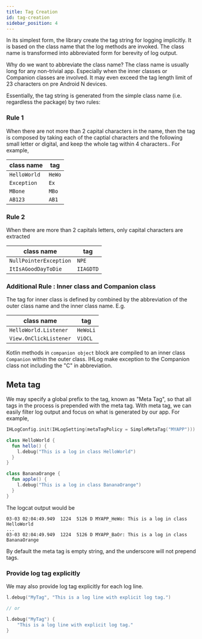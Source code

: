 ```yaml
---
title: Tag Creation
id: tag-creation
sidebar_position: 4
---
```


In its simplest form, the library create the tag string for logging implicitly. It is based on the
class name that the log methods are invoked. The class name is transformed into abbreviated form
for berevity of log output.

Why do we want to abbreviate the class name? The class name is usually long for any non-trivial app.
Especially when the inner classes or Companion classes are involved. It may even exceed the tag
length limit of 23 characters on pre Android N devices.

Essentially, the tag string is generated from the simple class name (i.e. regardless the package)
by two rules:

### Rule 1

When there are not more than 2 capital characters in the name, then the tag is composed by taking
each of the captial characters and the following small letter or digital, and keep the whole tag within
4 characters.. For example,

| class name   | tag    |
| ----------   | ---    |
| `HelloWorld` | `HeWo` |
| `Exception`  | `Ex`   |
| `MBone`      | `MBo`  |
| `AB123`      | `AB1`  |

### Rule 2

When there are more than 2 capitals letters, only capital characters are extracted

| class name             | tag         |
| ----------             | ---         |
| `NullPointerException` | `NPE`       |
| `ItIsAGoodDayToDie`    | `IIAGDTD`   |

### Additional Rule : Inner class and Companion class

The tag for inner class is defined by combined by the abbreviation of the outer class name and the
inner class name. E.g.

| class name             | tag         |
| ----------             | ---         |
| `HelloWorld.Listener`  | `HeWoLi`    |
| `View.OnClickListener` | `ViOCL`     |

Kotlin methods in `companion object` block are compiled to an inner class `Companion` within the
outer class. IHLog make exception to the Companion class not including the "C" in abbreviation.

## Meta tag

We may specify a global prefix to the tag, known as "Meta Tag", so that all 
tags in the process is prepended with the meta tag. With meta tag, we can easily 
filter log output and focus on what is generated by our app. For example,

```kotlin {1}
IHLogConfig.init(IHLogSetting(metaTagPolicy = SimpleMetaTag("MYAPP")))

class HelloWorld {
  fun hello() {
    l.debug("This is a log in class HelloWorld")
  }
}

class BananaOrange {
  fun apple() {
    l.debug("This is a log in class BananaOrange")
  }
}
```

The logcat output would be

```
03-03 02:04:49.949  1224  5126 D MYAPP_HeWo: This is a log in class HelloWorld
...
03-03 02:04:49.949  1224  5126 D MYAPP_BaOr: This is a log in class BananaOrange
```

By default the meta tag is empty string, and the underscore will not prepend tags.

### Provide log tag explicitly

We may also provide log tag explicitly for each log line.

```kotlin
l.debug("MyTag", "This is a log line with explicit log tag.")

// or

l.debug("MyTag") {
    "This is a log line with explicit log tag."
}

```
